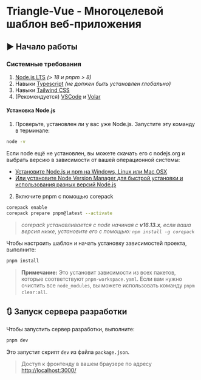 # Triangle-Vue - Многоцелевой шаблон веб-приложения

## ▶️ Начало работы

### Системные требования

1. [Node.js LTS](https://nodejs.org/en/) _(> 18 и pnpm > 8)_
2. Навыки [Typescript](https://github.com/microsoft/typescript) _(не должен быть установлен глобально)_
3. Навыки [Tailwind CSS](https://tailwindcss.com/)
4. (Рекомендуется) [VSCode](https://code.visualstudio.com/) и [Volar](https://marketplace.visualstudio.com/items?itemName=vue.volar)

#### Установка Node.js

1. Проверьте, установлен ли у вас уже Node.js. Запустите эту команду в терминале:

```bash
node -v
```

Если node ещё не установлен, вы можете скачать его с nodejs.org и выбрать версию в зависимости от вашей операционной системы:

- <a href="https://nodejs.org/en/download/" target="_blank">Установите Node.js и npm на Windows, Linux или Mac OSX</a>
- <a href="https://github.com/nvm-sh/nvm" target="_blank">Или установите Node Version Manager для быстрой установки и использования разных версий Node.js</a>

2. Включите pnpm с помощью corepack

```bash
corepack enable
corepack prepare pnpm@latest --activate
```

> _corepack устанавливается с node начиная с **v16.13.x**, если ваша версия ниже, установите его с помощью: `npm install -g corepack`_

Чтобы настроить шаблон и начать установку зависимостей проекта, выполните:

```bash
pnpm install
```

> **Примечание:** Это установит зависимости из всех пакетов, которые соответствуют `pnpm-workspace.yaml`. Если вам нужно очистить все `node_modules`, вы можете использовать команду `pnpm clear:all`.

## 🔃 Запуск сервера разработки

Чтобы запустить сервер разработки, выполните:

```bash
pnpm dev
```

Это запустит скрипт `dev` из файла `package.json`.

> Доступ к фронтенду в вашем браузере по адресу [http://localhost:3000/](http://localhost:3000/)
